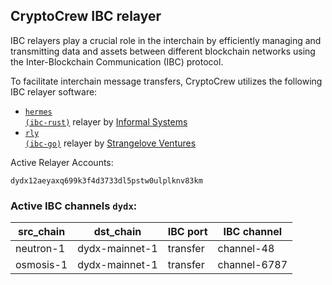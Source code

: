 ## CryptoCrew IBC relayer
IBC relayers play a crucial role in the interchain by efficiently managing and transmitting data and assets between different blockchain networks using the Inter-Blockchain Communication (IBC) protocol.

To facilitate interchain message transfers, CryptoCrew utilizes the following IBC relayer software: 
- <a href="https://github.com/informalsystems/hermes"><code>hermes (ibc-rust)</code></a> relayer by [Informal Systems](https://github.com/informalsystems)
- <a href="https://github.com/cosmos/relayer"><code>rly (ibc-go)</code></a> relayer by [Strangelove Ventures](https://github.com/strangelove-ventures)

Active Relayer Accounts:
```
dydx12aeyaxq699k3f4d3733dl5pstw0ulplknv83km
```

### Active IBC channels `dydx`:
| src_chain | dst_chain | IBC port | IBC channel |
| --------------- | --------------- | ------------ | ------------------- |
| neutron-1 | dydx-mainnet-1 | transfer | channel-48 |
| osmosis-1 | dydx-mainnet-1 | transfer | channel-6787 |